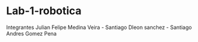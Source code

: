 # Lab-1-robotica
Integrantes Julian Felipe Medina Veira - Santiago Dleon sanchez - Santiago Andres Gomez Pena
